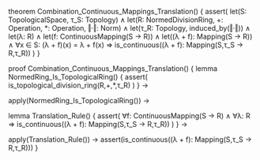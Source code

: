 theorem Combination_Continuous_Mappings_Translation() {
  assert(
    let(S: TopologicalSpace, τ_S: Topology) ∧
    let(R: NormedDivisionRing, +: Operation, *: Operation, ‖·‖: Norm) ∧
    let(τ_R: Topology, induced_by(‖·‖)) ∧
    let(λ: R) ∧
    let(f: ContinuousMapping(S → R)) ∧
    let((λ + f): Mapping(S → R)) ∧
    ∀x ∈ S: (λ + f)(x) = λ + f(x) 
    ⇒
    is_continuous((λ + f): Mapping(S,τ_S → R,τ_R))
  )
}

proof Combination_Continuous_Mappings_Translation() {
  lemma NormedRing_Is_TopologicalRing() {
    assert(
      is_topological_division_ring(R,+,*,τ_R)
    )
  } →
  
  apply(NormedRing_Is_TopologicalRing()) →
  
  lemma Translation_Rule() {
    assert(
      ∀f: ContinuousMapping(S → R) ∧
      ∀λ: R
      ⇒
      is_continuous((λ + f): Mapping(S,τ_S → R,τ_R))
    )
  } →
  
  apply(Translation_Rule()) →
  assert(is_continuous((λ + f): Mapping(S,τ_S → R,τ_R)))
}